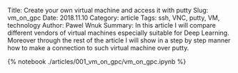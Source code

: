 Title: Create your own virtual machine and access it with putty
Slug: vm_on_gpc
Date: 2018.11.10
Category: article
Tags: ssh, VNC, putty, VM, technology
Author: Pawel Wnuk
Summary: In this article I will compare different vendors of virtual machines especially suitable for Deep Learning. Moreover through the rest of the article I will show in a step by step manner how to make a connection to such virtual machine over putty.

{% notebook ./articles/001_vm_on_gpc/vm_on_gpc.ipynb %}